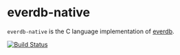 everdb-native
=============

`everdb-native` is the C language implementation of [everdb](https://github.com/Knio/everdb). 

[![Build Status](https://travis-ci.org/Knio/everdb-native.svg?branch=master)](https://travis-ci.org/Knio/everdb-native)
